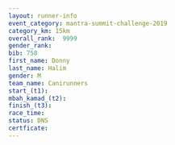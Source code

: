 ```yaml
---
layout: runner-info 
event_category: mantra-summit-challenge-2019 
category_km: 15km 
overall_rank:  9999
gender_rank: 
bib: 758
first_name: Donny
last_name: Halim
gender: M
team_name: Canirunners
start_(t1): 
mbah_kamad_(t2): 
finish_(t3): 
race_time: 
status: DNS
certficate: 
---
```

